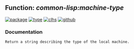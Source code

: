 ## Function: ***common-lisp:machine-type***
[![package](https://img.shields.io/badge/Package-COMMON--LISP-5f9ea0.svg?style=social&colorA=999999)](../) [![type](https://img.shields.io/badge/Type-Function-5f9ea0.svg?style=social&colorA=999999)](../#function) [![clhs](https://img.shields.io/badge/CLHS-MACHINE--TYPE-5f9ea0.svg?style=social&colorA=999999)](http://www.lispworks.com/documentation/HyperSpec/Body/f_mach_t.htm) [![github](https://img.shields.io/badge/GitHub-View_the_source-5f9ea0.svg?style=social&colorA=999999&logo=github)](https://github.com/sbcl/sbcl/blob/master/src/code/arm-vm.lisp/) 
### Documentation
```
Return a string describing the type of the local machine.
```
